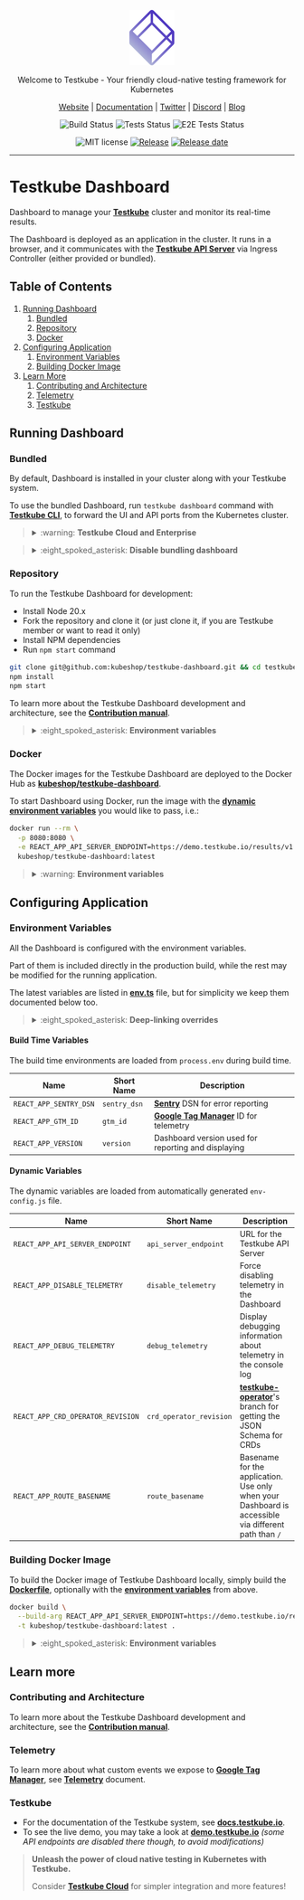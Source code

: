 <p align="center">
  <img src="docs/testkube-logo.svg" alt="Testkube Logo" width="80"/>
</p>

<p align="center">
  Welcome to Testkube - Your friendly cloud-native testing framework for Kubernetes
</p>

<p align="center">
  <a href="https://testkube.io">Website</a> |
  <a href="https://kubeshop.github.io/testkube">Documentation</a> |
  <a href="https://twitter.com/testkube_io">Twitter</a> |
  <a href="https://discord.gg/hfq44wtR6Q">Discord</a> |
  <a href="https://kubeshop.io/category/testkube">Blog</a>
</p>

<p align="center">
  <img title="Build Status" src="https://github.com/kubeshop/testkube-dashboard/actions/workflows/build.yml/badge.svg?event=push"/>
  <img title="Tests Status" src="https://github.com/kubeshop/testkube-dashboard/actions/workflows/test.yml/badge.svg?event=push"/>
  <img title="E2E Tests Status" src="https://github.com/kubeshop/testkube-dashboard/actions/workflows/pr_checks.yml/badge.svg?event=push"/>
</p>

<p align="center">
  <img title="MIT license" src="https://img.shields.io/badge/License-MIT-yellow.svg"/>
  <a href="https://github.com/kubeshop/testkube-dashboard/releases"><img title="Release" src="https://img.shields.io/github/v/release/kubeshop/testkube-dashboard"/></a>
  <a href="https://github.com/kubeshop/testkube-dashboard/releases"><img title="Release date" src="https://img.shields.io/github/release-date/kubeshop/testkube-dashboard"/></a>
</p>

<hr>

# Testkube Dashboard

Dashboard to manage your [**Testkube**](https://testkube.io) cluster and monitor its real-time results.

The Dashboard is deployed as an application in the cluster.
It runs in a browser, and it communicates with the [**Testkube API Server**](https://github.com/kubeshop/testkube) via Ingress Controller (either provided or bundled).

## Table of Contents

1. [Running Dashboard](#running-dashboard)
   1. [Bundled](#bundled) 
   2. [Repository](#repository)
   3. [Docker](#docker)
2. [Configuring Application](#configuring-application)
   1. [Environment Variables](#environment-variables)
   2. [Building Docker Image](#building-docker-image)
3. [Learn More](#learn-more)
   1. [Contributing and Architecture](#contributing-and-architecture)
   2. [Telemetry](#telemetry)
   3. [Testkube](#testkube)

## Running Dashboard

### Bundled

By default, Dashboard is installed in your cluster along with your Testkube system.

To use the bundled Dashboard, run `testkube dashboard` command with [**Testkube CLI**](https://docs.testkube.io/articles/install-cli/),
to forward the UI and API ports from the Kubernetes cluster.

> <details>
> <summary>:warning: <strong>Testkube Cloud and Enterprise</strong></summary>
> <br>
> 
> This Dashboard works only for the Testkube Open Source installations.
> To manage the Testkube in Enterprise or Cloud offering, use their corresponding dashboards:
> * [**cloud.testkube.io**](https://cloud.testkube.io?utm_source=github-dashboard) for Testkube Cloud
> * Your Enterprise URL for Testkube Enterprise
> </details>

> <details>
> <summary>:eight_spoked_asterisk: <strong>Disable bundling dashboard</strong></summary>
> <br>
> 
> To disable Dashboard installation with the Testkube system, you may use `testkube-dashboard.enabled=false` value in the [**Helm chart**](https://github.com/kubeshop/helm-charts/tree/main/charts/testkube).
> </details>

### Repository

To run the Testkube Dashboard for development:
* Install Node 20.x
* Fork the repository and clone it (or just clone it, if you are Testkube member or want to read it only)
* Install NPM dependencies
* Run `npm start` command

```bash
git clone git@github.com:kubeshop/testkube-dashboard.git && cd testkube-dashboard
npm install
npm start
```

To learn more about the Testkube Dashboard development and architecture, see the [**Contribution manual**](CONTRIBUTING.md).

> <details>
> <summary>:eight_spoked_asterisk: <strong>Environment variables</strong></summary>
> <br>
> 
> To configure your [**environment variables**](#environment-variables), either:
> * create `.env` file in the repository, or
> * export the environment variables globally
> 
> You may use both [**build time**](#build-time-variables) and [**dynamic variables**](#dynamic-variables) here.
>
> Please note, that you may want to use [**Create React App's varisbles**](https://create-react-app.dev/docs/advanced-configuration/) too,
> i.e. `BROWSER=none` to avoid opening the browser.
> </details>

### Docker

The Docker images for the Testkube Dashboard are deployed to the Docker Hub as [**kubeshop/testkube-dashboard**](https://hub.docker.com/r/kubeshop/testkube-dashboard).

To start Dashboard using Docker, run the image with the [**dynamic environment variables**](#dynamic-variables) you would like to pass, i.e.:

```bash
docker run --rm \
  -p 8080:8080 \
  -e REACT_APP_API_SERVER_ENDPOINT=https://demo.testkube.io/results/v1 \
  kubeshop/testkube-dashboard:latest
```

> <details>
> <summary>:warning: <strong>Environment variables</strong></summary>
> <br>
> 
> To override the [**build time environment variables**](#build-time-variables) too, you need to [**build the Docker image**](#building-docker-image) on your own.
> </details>

## Configuring Application

### Environment Variables

All the Dashboard is configured with the environment variables.

Part of them is included directly in the production build,
while the rest may be modified for the running application.

The latest variables are listed in [**env.ts**](packages/web/src/env.ts) file,
but for simplicity we keep them documented below too.

> <details>
> <summary>:eight_spoked_asterisk: <strong>Deep-linking overrides</strong></summary>
> <br>
> 
> You may temporarily override the variables in the running application using the query string.
> The Dashboard seeks for query params starting with `~` and try to override any matching known variable.
>
> The query param name should be a variable name,
> but for simplicity it may omit `REACT_APP_` prefix and is case-insensitive.
> Short name from the tables above may be used.
> 
> As an example, to change the API endpoint, you may use `https://demo.testkube.io?~api_server_endpoint=http://localhost:8088`.
> </details>

#### Build Time Variables

The build time environments are loaded from `process.env` during build time.

| Name                   | Short Name   | Description                                                               |
|------------------------|--------------|---------------------------------------------------------------------------|
| `REACT_APP_SENTRY_DSN` | `sentry_dsn` | [**Sentry**](https://sentry.io/) DSN for error reporting                  |
| `REACT_APP_GTM_ID`     | `gtm_id`     | [**Google Tag Manager**](https://tagmanager.google.com/) ID for telemetry |
| `REACT_APP_VERSION`    | `version`    | Dashboard version used for reporting and displaying                       |

#### Dynamic Variables

The dynamic variables are loaded from automatically generated `env-config.js` file.

| Name                              | Short Name              | Description                                                                                                                               |
|-----------------------------------|-------------------------|-------------------------------------------------------------------------------------------------------------------------------------------|
| `REACT_APP_API_SERVER_ENDPOINT`   | `api_server_endpoint`   | URL for the Testkube API Server                                                                                                           |
| `REACT_APP_DISABLE_TELEMETRY`     | `disable_telemetry`     | Force disabling telemetry in the Dashboard                                                                                                |
| `REACT_APP_DEBUG_TELEMETRY`       | `debug_telemetry`       | Display debugging information about telemetry in the console log                                                                          |
| `REACT_APP_CRD_OPERATOR_REVISION` | `crd_operator_revision` | [**testkube-operator**](https://github.com/kubeshop/testkube-operator/tree/main/config/crd)'s branch for getting the JSON Schema for CRDs |
| `REACT_APP_ROUTE_BASENAME`        | `route_basename`        | Basename for the application. Use only when your Dashboard is accessible via different path than `/`                                      |

### Building Docker Image

To build the Docker image of Testkube Dashboard locally,
simply build the [**Dockerfile**](Dockerfile), optionally with the [**environment variables**](#environment-variables) from above.

```bash
docker build \
  --build-arg REACT_APP_API_SERVER_ENDPOINT=https://demo.testkube.io/results/v1 \
  -t kubeshop/testkube-dashboard:latest .
```

> <details>
> <summary>:eight_spoked_asterisk: <strong>Environment variables</strong></summary>
> <br>
> 
> When you are building images with `docker build`, you may either both set the [**build time variables**](#build-time-variables),
> and set defaults for the [**dynamic variables**](#dynamic-variables).
> </details>

## Learn more

### Contributing and Architecture

To learn more about the Testkube Dashboard development and architecture, see the [**Contribution manual**](CONTRIBUTING.md).

### Telemetry

To learn more about what custom events we expose to [**Google Tag Manager**](https://tagmanager.google.com/),
see [**Telemetry**](telemetry.md) document.

### Testkube

* For the documentation of the Testkube system, see [**docs.testkube.io**](https://docs.testkube.io).
* To see the live demo, you may take a look at [**demo.testkube.io**](https://demo.testkube.io) *(some API endpoints are disabled there though, to avoid modifications)*

> **Unleash the power of cloud native testing in Kubernetes with Testkube.**
>
> Consider [**Testkube Cloud**](https://cloud.testkube.io?utm_source=github-dashboard) for simpler integration and more features!
